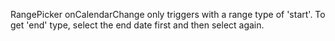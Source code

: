 RangePicker onCalendarChange only triggers with a range type of 'start'. To get 'end' type, select the end date first and then select again.
